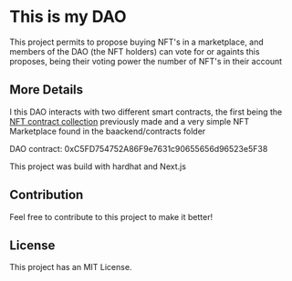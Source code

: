# This is my DAO 

This project permits to propose buying NFT's in a marketplace, and members of the DAO (the NFT holders)
can vote for or againts this proposes, being their voting power the number of NFT's in their account

## More Details

I this DAO interacts with two different smart contracts, the first being the [NFT contract collection](https://github.com/Ethanol48/NFT-minting-Collection/) previously made and a very simple NFT Marketplace found in the baackend/contracts folder

DAO contract: 0xC5FD754752A86F9e7631c90655656d96523e5F38

This project was build with hardhat and Next.js


## Contribution

Feel free to contribute to this project to make it better!

## License

This project has an MIT License.


